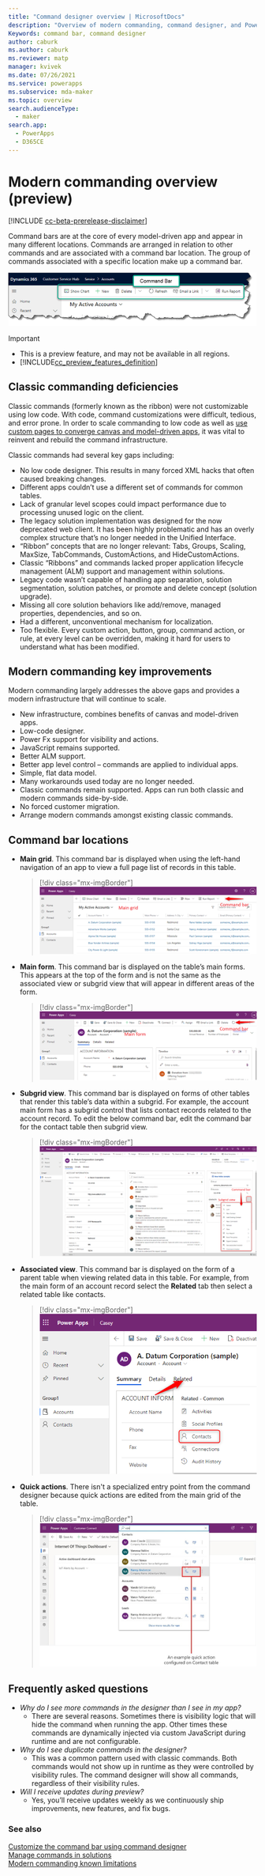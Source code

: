 ```yaml
---
title: "Command designer overview | MicrosoftDocs"
description: "Overview of modern commanding, command designer, and Power Fx"
Keywords: command bar, command designer
author: caburk
ms.author: caburk
ms.reviewer: matp
manager: kvivek
ms.date: 07/26/2021
ms.service: powerapps
ms.subservice: mda-maker
ms.topic: overview
search.audienceType: 
  - maker
search.app: 
  - PowerApps
  - D365CE
---
```

# Modern commanding overview (preview)

[!INCLUDE [cc-beta-prerelease-disclaimer](../../includes/cc-beta-prerelease-disclaimer.md)]

Command bars are at the core of every model-driven app and appear in many different locations. Commands are arranged in relation to other commands and are associated with a command bar location. The group of commands associated with a specific location make up a command bar.

![Command bar](media/CommandDesigner-location.png "Command bar")

> [!IMPORTANT]
> - This is a preview feature, and may not be available in all regions.
> - [!INCLUDE[cc_preview_features_definition](../../includes/cc-preview-features-definition.md)]
 
 ## Classic commanding deficiencies

Classic commands (formerly known as the ribbon) were not customizable using low code. With code, command customizations were difficult, tedious, and error prone. In order to scale commanding to low code as well as [use custom pages to converge canvas and model-driven apps](model-app-page-overview.md), it was vital to reinvent and rebuild the command infrastructure.

Classic commands had several key gaps including:
  - No low code designer. This results in many forced XML hacks that often caused breaking changes.
  - Different apps couldn’t use a different set of commands for common tables.
  - Lack of granular level scopes could impact performance due to processing unused logic on the client.
  - The legacy solution implementation was designed for the now deprecated web client. It has been highly problematic and has an overly complex structure that’s no longer needed in the Unified Interface.
  - “Ribbon” concepts that are no longer relevant: Tabs, Groups, Scaling, MaxSize, TabCommands, CustomActions, and HideCustomActions.
  - Classic “Ribbons” and commands lacked proper application lifecycle management (ALM) support and management within solutions.
  - Legacy code wasn’t capable of handling app separation, solution segmentation, solution patches, or promote and delete concept (solution upgrade).
  - Missing all core solution behaviors like add/remove, managed properties, dependencies, and so on.
  - Had a different, unconventional mechanism for localization.
  - Too flexible. Every custom action, button, group, command action, or rule, at every level can be overridden, making it hard for users to understand what has been modified.
    
## Modern commanding key improvements

Modern commanding largely addresses the above gaps and provides a modern infrastructure that will continue to scale.
  
- New infrastructure, combines benefits of canvas and model-driven apps.
- Low-code designer.
- Power Fx support for visibility and actions.
- JavaScript remains supported.
- Better ALM support.
- Better app level control – commands are applied to individual apps.
- Simple, flat data model.
- Many workarounds used today are no longer needed.
- Classic commands remain supported. Apps can run both classic and modern commands side-by-side.
- No forced customer migration.
- Arrange modern commands amongst existing classic commands.

## Command bar locations

-	**Main grid**. This command bar is displayed when using the left-hand navigation of an app to view a full page list of records in this table.
    > [!div class="mx-imgBorder"]
    > ![Command bar on main grid](media/commanddesigner-home-grid-location.png "Command bar on main grid")
    
- **Main form**. This command bar is displayed on the table’s main forms. This appears at the top of the form and is not the same as the associated view or subgrid view that will appear in different areas of the form.
    > [!div class="mx-imgBorder"]
    > ![Main form](media/CommandDesigner-main-form-location.png "Main form")
    
- **Subgrid view**. This command bar is displayed on forms of other tables that render this table’s data within a subgrid. For example, the account main form has a subgrid control that lists contact records related to the account record. To edit the below command bar, edit the command bar for the contact table then subgrid view.
    > [!div class="mx-imgBorder"]
    > ![Subgrid view](media/CommandDesigner-subrid-location.png "Subgrid view")

- **Associated view**. This command bar is displayed on the form of a parent table when viewing related data in this table. For example, from the main form of an account record select the **Related** tab then select a related table like contacts.
    > [!div class="mx-imgBorder"]
    > ![Associated view](media/CommandDesigner-associated-view-location.png "Associated view")
    
-	**Quick actions**. There isn't a specialized entry point from the command designer because quick actions are edited from the main grid of the table.
    > [!div class="mx-imgBorder"]
    > ![An example quick action configured on the contact table](media/CommandDesigner-quick-actions-location.png.jpg "An example quick action configured on the contact table")

## Frequently asked questions

- *Why do I see more commands in the designer than I see in my app?*
  - There are several reasons. Sometimes there is visibility logic that will hide the command when running the app. Other times these commands are dynamically injected via custom JavaScript during runtime and are not configurable. 
- *Why do I see duplicate commands in the designer?*
  - This was a common pattern used with classic commands. Both commands would not show up in runtime as they were controlled by visibility rules. The command designer will show all commands, regardless of their visibility rules. 
- *Will I receive updates during preview?*
  - Yes, you’ll receive updates weekly as we continuously ship improvements, new features, and fix bugs.

### See also
[Customize the command bar using command designer](use-command-designer.md) <br />
[Manage commands in solutions](manage-commands-in-solutions.md) <br />
[Modern commanding known limitations](command-designer-limitations.md)
